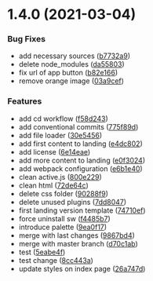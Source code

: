 # 1.4.0 (2021-03-04)


### Bug Fixes

* add necessary sources ([b7732a9](https://github.com/Happergy/landing/commit/b7732a9abcbb8d5e46d40244a964914125913d7d))
* delete node_modules ([da55803](https://github.com/Happergy/landing/commit/da55803c6706f77d1948b944945aeccc0d054b85))
* fix url of app button ([b82e166](https://github.com/Happergy/landing/commit/b82e166c0e8e04fcda77d8154cc9bb83ad0022aa))
* remove orange image ([03a9cef](https://github.com/Happergy/landing/commit/03a9ceff5effa498e54395226711e5c4b43272a7))


### Features

* add cd workflow ([f58d243](https://github.com/Happergy/landing/commit/f58d2439b5e58f2bb3784e96ea0524bd6bcddab9))
* add conventional commits ([775f89d](https://github.com/Happergy/landing/commit/775f89dcc7fc22f864358e5eac991571b3003445))
* add file loader ([30e5456](https://github.com/Happergy/landing/commit/30e5456e69fdf87ccdb5529f0c1066024ec6b94c))
* add first content to landing ([e4dc802](https://github.com/Happergy/landing/commit/e4dc802611479437fe76389a0ef8ec7f0758c613))
* add license ([6e14eae](https://github.com/Happergy/landing/commit/6e14eae2eb44044c243e177ac99ed13559e7b50e))
* add more content to landing ([e0f3024](https://github.com/Happergy/landing/commit/e0f3024afd6b26fa3424a86f11bed711e22b313d))
* add webpack configuration ([e6b1e40](https://github.com/Happergy/landing/commit/e6b1e4051147d124b15772500dc7eda3c69bb592))
* clean active.js ([800e229](https://github.com/Happergy/landing/commit/800e22912b55e34217f60ccf1e792c59e66b345e))
* clean html ([72de64c](https://github.com/Happergy/landing/commit/72de64cab2b91da8d52163e47b3846e46a285a59))
* delete css folder ([90288f9](https://github.com/Happergy/landing/commit/90288f98672b8031874a0eafcf9b58f9fd172f7e))
* delete unused plugins ([7dd8047](https://github.com/Happergy/landing/commit/7dd80477790b6fe4fac045435bd72e2451a45093))
* first landing version template ([74710ef](https://github.com/Happergy/landing/commit/74710efc0ee0e10c22637ca2cd219e1d9a12bdaa))
* force uninstall sw ([f4485b7](https://github.com/Happergy/landing/commit/f4485b78e4d5bbb517310def742565212933453b))
* introduce palette ([9ea0f17](https://github.com/Happergy/landing/commit/9ea0f170bd6679058bf6d57a761731398f06af05))
* merge with last changes ([9867bd4](https://github.com/Happergy/landing/commit/9867bd4d881aeb2ab627f6c12f185d3dbad0b1f9))
* merge with master branch ([d70c1ab](https://github.com/Happergy/landing/commit/d70c1ab1e7a8010dbb18bebfa9410de48f5f4cfd))
* test ([5eabe4f](https://github.com/Happergy/landing/commit/5eabe4fc3cfa356ddf6b6aad4c03a2abed9c1b9d))
* test change ([8cc443a](https://github.com/Happergy/landing/commit/8cc443a019a68ae94b8539d476e15096141c46a8))
* update styles on index page ([26a747d](https://github.com/Happergy/landing/commit/26a747dd069d13d5642bba3e57fcec39632a8075))



